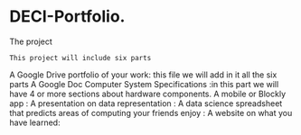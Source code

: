 # DECI-Portfolio.
The project

	This project will include six parts
A Google Drive portfolio of your work: this file we will add in it all the six parts
A Google Doc Computer System Specifications :in this part we will have 4 or more sections about hardware components. 
A mobile or Blockly app : 
A presentation on data representation : 
A data science spreadsheet that predicts areas of computing your friends enjoy :
 A website on what you have learned:



